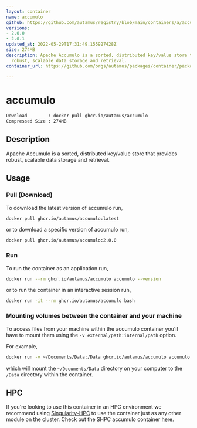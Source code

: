 ```yaml
---
layout: container
name: accumulo
github: https://github.com/autamus/registry/blob/main/containers/a/accumulo/spack.yaml
versions:
- 2.0.0
- 2.0.1
updated_at: 2022-05-29T17:31:49.155927428Z
size: 274MB
description: Apache Accumulo is a sorted, distributed key/value store that provides
  robust, scalable data storage and retrieval.
container_url: https://github.com/orgs/autamus/packages/container/package/accumulo

---
```

# accumulo
```bash 
Download        : docker pull ghcr.io/autamus/accumulo
Compressed Size : 274MB
```

## Description
Apache Accumulo is a sorted, distributed key/value store that provides robust, scalable data storage and retrieval.

## Usage
### Pull (Download)
To download the latest version of accumulo run,

```bash
docker pull ghcr.io/autamus/accumulo:latest
```

or to download a specific version of accumulo run,

```bash
docker pull ghcr.io/autamus/accumulo:2.0.0
```
### Run
To run the container as an application run,
```bash
docker run --rm ghcr.io/autamus/accumulo accumulo --version
```

or to run the container in an interactive session run,
```bash
docker run -it --rm ghcr.io/autamus/accumulo bash
```

### Mounting volumes between the container and your machine
To access files from your machine within the accumulo container you'll have to mount them using the `-v external/path:internal/path` option.

For example,
```bash
docker run -v ~/Documents/Data:/Data ghcr.io/autamus/accumulo accumulo /Data/myData.csv
```
which will mount the `~/Documents/Data` directory on your computer to the `/Data` directory within the container.

## HPC
If you're looking to use this container in an HPC environment we recommend using [Singularity-HPC](https://singularity-hpc.readthedocs.io) to use the container just as any other module on the cluster. Check out the SHPC accumulo container [here](https://singularityhub.github.io/singularity-hpc/r/ghcr.io-autamus-accumulo/).